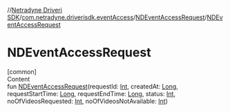 //[Netradyne Driveri SDK](../../index.md)/[com.netradyne.driverisdk.eventAccess](../index.md)/[NDEventAccessRequest](index.md)/[NDEventAccessRequest](-n-d-event-access-request.md)



# NDEventAccessRequest  
[common]  
Content  
fun [NDEventAccessRequest](-n-d-event-access-request.md)(requestId: [Int](https://kotlinlang.org/api/latest/jvm/stdlib/kotlin/-int/index.html), createdAt: [Long](https://kotlinlang.org/api/latest/jvm/stdlib/kotlin/-long/index.html), requestStartTime: [Long](https://kotlinlang.org/api/latest/jvm/stdlib/kotlin/-long/index.html), requestEndTime: [Long](https://kotlinlang.org/api/latest/jvm/stdlib/kotlin/-long/index.html), status: [Int](https://kotlinlang.org/api/latest/jvm/stdlib/kotlin/-int/index.html), noOfVideosRequested: [Int](https://kotlinlang.org/api/latest/jvm/stdlib/kotlin/-int/index.html), noOfVideosNotAvailable: [Int](https://kotlinlang.org/api/latest/jvm/stdlib/kotlin/-int/index.html))  



